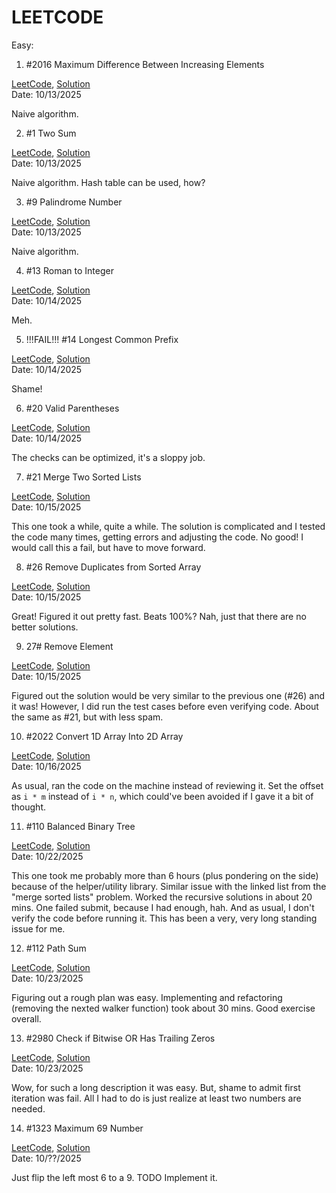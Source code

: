 
LEETCODE
========

Easy:

1. #2016 Maximum Difference Between Increasing Elements

[LeetCode](https://leetcode.com/problems/maximum-difference-between-increasing-elements/),
[Solution](./solutions/2016/solution.js)\
Date: 10/13/2025

Naive algorithm.

2. #1 Two Sum

[LeetCode](https://leetcode.com/problems/two-sum/),
[Solution](./solutions/1/solution.js)\
Date: 10/13/2025

Naive algorithm.
Hash table can be used, how?

3. #9 Palindrome Number

[LeetCode](https://leetcode.com/problems/palindrome-number),
[Solution](./solutions/9/solution.js)\
Date: 10/13/2025

Naive algorithm.

4. #13 Roman to Integer

[LeetCode](https://leetcode.com/problems/roman-to-integer),
[Solution](./solutions/13/solution.js)\
Date: 10/14/2025

Meh.

5. !!!FAIL!!! #14 Longest Common Prefix

[LeetCode](https://leetcode.com/problems/longest-common-prefix),
[Solution](./solutions/14/solution.js)\
Date: 10/14/2025

Shame!

6. #20 Valid Parentheses

[LeetCode](https://leetcode.com/problems/valid-parentheses/),
[Solution](./solutions/20/solution.js)\
Date: 10/14/2025

The checks can be optimized, it's a sloppy job.

7. #21 Merge Two Sorted Lists

[LeetCode](https://leetcode.com/problems/merge-two-sorted-lists),
[Solution](./solutions/21/solution.js)\
Date: 10/15/2025

This one took a while, quite a while. The solution is complicated and
I tested the code many times, getting errors and adjusting the code.
No good! I would call this a fail, but have to move forward.

8. #26 Remove Duplicates from Sorted Array

[LeetCode](https://leetcode.com/problems/remove-duplicates-from-sorted-array),
[Solution](./solutions/26/solution.js)\
Date: 10/15/2025

Great! Figured it out pretty fast. Beats 100%? Nah, just that there are no better solutions.

9. 27# Remove Element

[LeetCode](https://leetcode.com/problems/remove-element),
[Solution](./solutions/27/solution.js)\
Date: 10/15/2025

Figured out the solution would be very similar to the previous one (#26) and it was!
However, I did run the test cases before even verifying code. About the same as #21,
but with less spam.

10. #2022 Convert 1D Array Into 2D Array

[LeetCode](https://leetcode.com/problems/convert-1d-array-into-2d-array),
[Solution](./solutions/2022/solution.js)\
Date: 10/16/2025

As usual, ran the code on the machine instead of reviewing it.
Set the offset as `i * m` instead of `i * n`, which could've been avoided if I gave it a bit of thought.

11. #110 Balanced Binary Tree

[LeetCode](https://leetcode.com/problems/balanced-binary-tree/),
[Solution](./solutions/110/solution.js)\
Date: 10/22/2025

This one took me probably more than 6 hours (plus pondering on the side) because of the helper/utility library. Similar issue with the linked list from the "merge sorted lists" problem.
Worked the recursive solutions in about 20 mins. One failed submit, because I had enough, hah. And as usual, I don't verify the code before running it. This has been a very, very long standing issue for me.

12. #112 Path Sum

[LeetCode](https://leetcode.com/problems/path-sum/),
[Solution](./solutions/112/solution.js)\
Date: 10/23/2025

Figuring out a rough plan was easy. Implementing and refactoring (removing the nexted walker function) took about 30 mins.
Good exercise overall.

13. #2980 Check if Bitwise OR Has Trailing Zeros

[LeetCode](https://leetcode.com/problems/check-if-bitwise-or-has-trailing-zeros),
[Solution](./solutions/2980/solution.js)\
Date: 10/23/2025

Wow, for such a long description it was easy. But, shame to admit first iteration was fail. All I had to do is just realize at least two numbers are needed.

14. #1323 Maximum 69 Number

[LeetCode](https://leetcode.com/problems/maximum-69-number),
[Solution](./solutions/1323/solution.js)\
Date: 10/??/2025

Just flip the left most 6 to a 9.
TODO Implement it.
